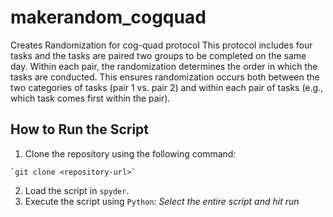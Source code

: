 # makerandom_cogquad
Creates Randomization for cog-quad protocol
This protocol includes four tasks and the tasks are paired two groups to be completed on the same day. 
Within each pair, the randomization determines the order in which the tasks are conducted.
This ensures randomization occurs both between the two categories of tasks (pair 1 vs. pair 2) and within each pair of tasks (e.g., which task comes first within the pair).

## How to Run the Script 
1. Clone the repository using the following command:
<p></p>

    `git clone <repository-url>`
 
2. Load the script in `spyder`.
3. Execute the script using `Python`:
 *Select the entire script and hit run*
